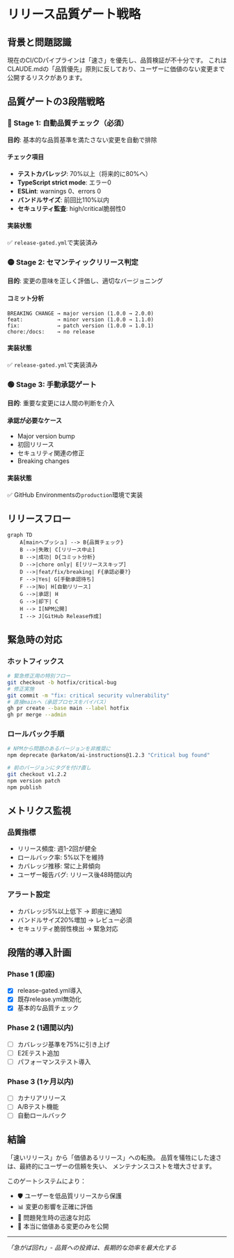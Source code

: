 # リリース品質ゲート戦略

## 背景と問題認識

現在のCI/CDパイプラインは「速さ」を優先し、品質検証が不十分です。
これはCLAUDE.mdの「品質優先」原則に反しており、ユーザーに価値のない変更まで公開するリスクがあります。

## 品質ゲートの3段階戦略

### 🔴 Stage 1: 自動品質チェック（必須）
**目的**: 基本的な品質基準を満たさない変更を自動で排除

#### チェック項目
- **テストカバレッジ**: 70%以上（将来的に80%へ）
- **TypeScript strict mode**: エラー0
- **ESLint**: warnings 0、errors 0
- **バンドルサイズ**: 前回比110%以内
- **セキュリティ監査**: high/critical脆弱性0

#### 実装状態
✅ `release-gated.yml`で実装済み

### 🟡 Stage 2: セマンティックリリース判定
**目的**: 変更の意味を正しく評価し、適切なバージョニング

#### コミット分析
```
BREAKING CHANGE → major version (1.0.0 → 2.0.0)
feat:           → minor version (1.0.0 → 1.1.0)
fix:            → patch version (1.0.0 → 1.0.1)
chore:/docs:    → no release
```

#### 実装状態
✅ `release-gated.yml`で実装済み

### 🟢 Stage 3: 手動承認ゲート
**目的**: 重要な変更には人間の判断を介入

#### 承認が必要なケース
- Major version bump
- 初回リリース
- セキュリティ関連の修正
- Breaking changes

#### 実装状態
✅ GitHub Environmentsの`production`環境で実装

## リリースフロー

```mermaid
graph TD
    A[mainへプッシュ] --> B{品質チェック}
    B -->|失敗| C[リリース中止]
    B -->|成功| D{コミット分析}
    D -->|chore only| E[リリーススキップ]
    D -->|feat/fix/breaking| F{承認必要?}
    F -->|Yes| G[手動承認待ち]
    F -->|No| H[自動リリース]
    G -->|承認| H
    G -->|却下| C
    H --> I[NPM公開]
    I --> J[GitHub Release作成]
```

## 緊急時の対応

### ホットフィックス
```bash
# 緊急修正用の特別フロー
git checkout -b hotfix/critical-bug
# 修正実施
git commit -m "fix: critical security vulnerability"
# 直接mainへ（承認プロセスをバイパス）
gh pr create --base main --label hotfix
gh pr merge --admin
```

### ロールバック手順
```bash
# NPMから問題のあるバージョンを非推奨に
npm deprecate @arkatom/ai-instructions@1.2.3 "Critical bug found"

# 前のバージョンにタグを付け直し
git checkout v1.2.2
npm version patch
npm publish
```

## メトリクス監視

### 品質指標
- リリース頻度: 週1-2回が健全
- ロールバック率: 5%以下を維持
- カバレッジ推移: 常に上昇傾向
- ユーザー報告バグ: リリース後48時間以内

### アラート設定
- カバレッジ5%以上低下 → 即座に通知
- バンドルサイズ20%増加 → レビュー必須
- セキュリティ脆弱性検出 → 緊急対応

## 段階的導入計画

### Phase 1 (即座)
- [x] release-gated.yml導入
- [x] 既存release.yml無効化
- [x] 基本的な品質チェック

### Phase 2 (1週間以内)
- [ ] カバレッジ基準を75%に引き上げ
- [ ] E2Eテスト追加
- [ ] パフォーマンステスト導入

### Phase 3 (1ヶ月以内)
- [ ] カナリアリリース
- [ ] A/Bテスト機能
- [ ] 自動ロールバック

## 結論

「速いリリース」から「価値あるリリース」への転換。
品質を犠牲にした速さは、最終的にユーザーの信頼を失い、
メンテナンスコストを増大させます。

このゲートシステムにより：
- 🛡️ ユーザーを低品質リリースから保護
- 📊 変更の影響を正確に評価
- 🔄 問題発生時の迅速な対応
- 💎 本当に価値ある変更のみを公開

---
*「急がば回れ」- 品質への投資は、長期的な効率を最大化する*